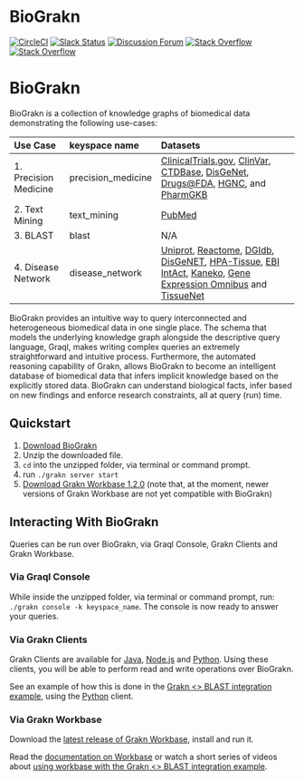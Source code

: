 # BioGrakn

[![CircleCI](https://circleci.com/gh/graknlabs/biograkn/tree/master.svg?style=shield)](https://circleci.com/gh/graknlabs/biograkn/tree/master)
[![Slack Status](http://grakn-slackin.herokuapp.com/badge.svg)](https://grakn.ai/slack)
[![Discussion Forum](https://img.shields.io/discourse/https/discuss.grakn.ai/topics.svg)](https://discuss.grakn.ai)
[![Stack Overflow](https://img.shields.io/badge/stackoverflow-grakn-796de3.svg)](https://stackoverflow.com/questions/tagged/grakn)
[![Stack Overflow](https://img.shields.io/badge/stackoverflow-graql-3dce8c.svg)](https://stackoverflow.com/questions/tagged/graql)


# BioGrakn

BioGrakn is a collection of knowledge graphs of biomedical data demonstrating the following use-cases:

| Use Case | keyspace name | Datasets
|:------------|:--------------|:--------------|
| 1. Precision Medicine | precision_medicine | [ClinicalTrials.gov](https://clinicaltrials.gov/ct2/home), [ClinVar](https://www.ncbi.nlm.nih.gov/clinvar/), [CTDBase](http://ctdbase.org/), [DisGeNet](http://www.disgenet.org/), [Drugs@FDA](https://www.accessdata.fda.gov/scripts/cder/daf/index.cfm), [HGNC](https://www.genenames.org/), and [PharmGKB](https://www.pharmgkb.org/) |
| 2. Text Mining | text_mining | [PubMed](https://www.ncbi.nlm.nih.gov/pubmed/) |
| 3. BLAST | blast | N/A
| 4. Disease Network | disease_network | [Uniprot](https://www.uniprot.org/), [Reactome](https://reactome.org/), [DGIdb](http://www.dgidb.org/), [DisGeNET](http://www.disgenet.org/web/DisGeNET/menu;jsessionid=np5qutaldora6gql80xqhmen), [HPA-Tissue](https://www.proteinatlas.org/humanproteome/tissue+specific), [EBI IntAct](https://www.ebi.ac.uk/intact/), [Kaneko](https://www.ncbi.nlm.nih.gov/pmc/articles/PMC3558318/), [Gene Expression Omnibus](https://www.ncbi.nlm.nih.gov/geo/) and [TissueNet](http://netbio.bgu.ac.il/tissuenet/) |


BioGrakn provides an intuitive way to query interconnected and heterogeneous biomedical data in one single place. The schema that models the underlying knowledge graph alongside the descriptive query language, Graql, makes writing complex queries an extremely straightforward and intuitive process. Furthermore, the automated reasoning capability of Grakn, allows BioGrakn to become an intelligent database of biomedical data that infers implicit knowledge based on the explicitly stored data. BioGrakn can understand biological facts, infer based on new findings and enforce research constraints, all at query (run) time.

## Quickstart

1. [Download BioGrakn](https://storage.googleapis.com/biograkn/grakn-core-1.5.0-biograkn-0.2.zip)
2. Unzip the downloaded file.
3. `cd` into the unzipped folder, via terminal or command prompt.
4. run `./grakn server start`
5. [Download Grakn Workbase 1.2.0](https://github.com/graknlabs/workbase/releases/tag/1.2.0) (note that, at the moment, newer versions of Grakn Workbase are not yet compatible with BioGrakn)

## Interacting With BioGrakn
Queries can be run over BioGrakn, via Graql Console, Grakn Clients and Grakn Workbase.

### Via Graql Console
While inside the unzipped folder, via terminal or command prompt, run: `./grakn console -k keyspace_name`. The console is now ready to answer your queries.

### Via Grakn Clients
Grakn Clients are available for [Java](https://github.com/graknlabs/client-java), [Node.js](https://github.com/graknlabs/client-nodejs) and [Python](https://github.com/graknlabs/client-python). Using these clients, you will be able to perform read and write operations over BioGrakn.

See an example of how this is done in the [Grakn <> BLAST integration example](./blast/queries.py), using the [Python](https://github.com/graknlabs/client-python) client.

### Via Grakn Workbase
Download the [latest release of Grakn Workbase](https://github.com/graknlabs/workbase/releases), install and run it.

Read the [documentation on Workbase](https://dev.grakn.ai/docs/workbase/overview) or watch a short series of videos about [using workbase with the Grakn <> BLAST integration example](https://www.youtube.com/watch?v=pHIer5roF4c&list=PLtEF8_xCPklaTR4RaB3ng9V3Ov7n980cQ).

